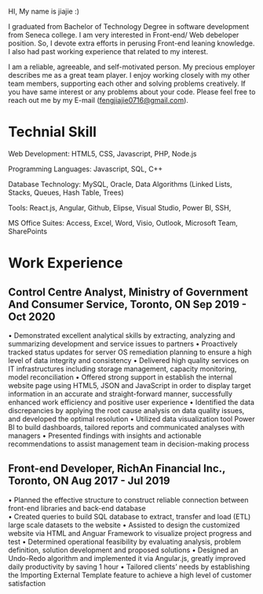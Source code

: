  HI, My name is jiajie :)
 
 
 
 I graduated from Bachelor of Technology Degree in software development from Seneca college.
 I am very interested in Front-end/ Web debeloper position.
 So, I devote extra efforts in perusing Front-end leaning knowledge.
 I also had past working experience that related to my interest.
 
 
 
 
 I am a reliable, agreeable, and self-motivated person. 
 My precious employer describes me as a great team player.
 I enjoy working closely with my other team members, supporting each other and solving problems creatively.
 If you have same interest or any problems about your code.
 Please feel free to reach out me by my E-mail (fengjiajie0716@gmail.com).
 
 
 # Technial Skill
 
Web Development:  HTML5, CSS, Javascript, PHP, Node.js

Programming Languages: Javascript, SQL, C++

Database Technology: MySQL, Oracle, Data Algorithms (Linked Lists, Stacks, Queues, Hash Table, Trees)

Tools: React.js, Angular, Github, Elipse, Visual Studio, Power BI, SSH, 

MS Office Suites: Access, Excel, Word, Visio, Outlook, Microsoft Team, SharePoints 

# Work Experience 

## Control Centre Analyst, Ministry of Government And Consumer Service, Toronto, ON                                 Sep 2019 - Oct 2020
•	Demonstrated excellent analytical skills by extracting, analyzing and summarizing development and service issues to partners
•	Proactively tracked status updates for server OS remediation planning to ensure a high level of data integrity and consistency 
•	Delivered high quality services on IT infrastructures including storage management, capacity monitoring, model reconciliation
•	Offered strong support in establish the internal website page using HTML5, JSON and JavaScript in order to display target information in an accurate and straight-forward manner, successfully enhanced work efficiency and positive user experience 
•	Identified the data discrepancies by applying the root cause analysis on data quality issues, and developed the optimal resolution 
•	Utilized data visualization tool Power BI to build dashboards, tailored reports and communicated analyses with managers
•	Presented findings with insights and actionable recommendations to assist management team in decision-making process

## Front-end Developer, RichAn Financial Inc., Toronto, ON                                                                               Aug 2017 - Jul 2019
•	Planned the effective structure to construct reliable connection between front-end libraries and back-end database  
•	Created queries to build SQL database to extract, transfer and load (ETL) large scale datasets to the website
•	Assisted to design the customized website via HTML and Anguar Framework to visualize project progress and test
•	Determined operational feasibility by evaluating analysis, problem definition, solution development and proposed solutions
•	Designed an Undo-Redo algorithm and implemented it via Angular.js, greatly improved daily productivity by saving 1 hour 
•	Tailored clients’ needs by establishing the Importing External Template feature to achieve a high level of customer satisfaction











 
